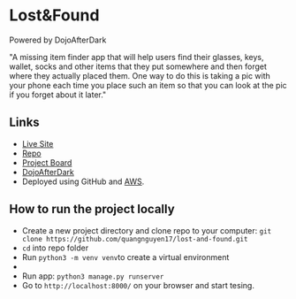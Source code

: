 
# Lost&Found
Powered by DojoAfterDark

"A missing item finder app that will help users find their glasses, keys, wallet, socks and other items that they put somewhere and then forget where they actually placed them. One way to do this is taking a pic with your phone each time you place such an item so that you can look at the pic if you forget about it later."

## Links

- [Live Site](https://lost.dojoafterdark.com)
- [Repo](https://github.com/quangnguyen17/lost-and-found)
- [Project Board](https://github.com/users/quangnguyen17/projects/1)
- [DojoAfterDark](https://dojoafterdark.com)
- Deployed using GitHub and [AWS](https://aws.amazon.com/).

## How to run the project locally

- Create a new project directory and clone repo to your computer: `git clone https://github.com/quangnguyen17/lost-and-found.git`
- `cd` into repo folder
- Run `python3 -m venv venv`to create a virtual environment
- 
- Run app: `python3 manage.py runserver` 
- Go to `http://localhost:8000/` on your browser and start tesing.
